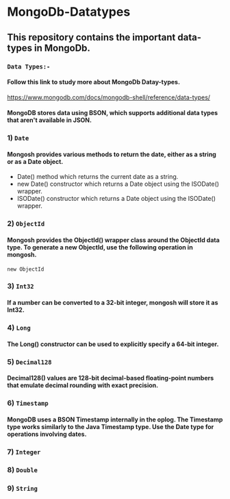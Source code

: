 # MongoDb-Datatypes

## This repository contains the important data-types in MongoDb.

### `Data Types:-`

#### Follow this link to study more about MongoDb Datay-types.

https://www.mongodb.com/docs/mongodb-shell/reference/data-types/

#### MongoDB stores data using BSON, which supports additional data types that aren't available in JSON.

### 1) `Date`

#### Mongosh provides various methods to return the date, either as a string or as a Date object.

- Date() method which returns the current date as a string.
- new Date() constructor which returns a Date object using the ISODate() wrapper.
- ISODate() constructor which returns a Date object using the ISODate() wrapper.

### 2) `ObjectId`

#### Mongosh provides the ObjectId() wrapper class around the ObjectId data type. To generate a new ObjectId, use the following operation in mongosh.

```
new ObjectId
```

### 3) `Int32`

#### If a number can be converted to a 32-bit integer, mongosh will store it as Int32. 

### 4) `Long`

#### The Long() constructor can be used to explicitly specify a 64-bit integer.

### 5) `Decimal128`

#### Decimal128() values are 128-bit decimal-based floating-point numbers that emulate decimal rounding with exact precision.

### 6) `Timestamp`

#### MongoDB uses a BSON Timestamp internally in the oplog. The Timestamp type works similarly to the Java Timestamp type. Use the Date type for operations involving dates.

### 7) `Integer`
### 8) `Double`
### 9) `String`
